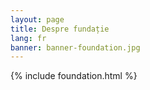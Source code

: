 ```yaml
---
layout: page
title: Despre fundație
lang: fr
banner: banner-foundation.jpg
---
```


{% include foundation.html %}
